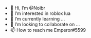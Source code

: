 - 👋 Hi, I’m @Noibr
- 👀 I’m interested in roblox lua 
- 🌱 I’m currently learning ...
- 💞️ I’m looking to collaborate on ...
- 📫 How to reach me Emperor#5599

<!---
Noibr/Noibr is a ✨ special ✨ repository because its `README.md` (this file) appears on your GitHub profile.
You can click the Preview link to take a look at your changes.
--->

